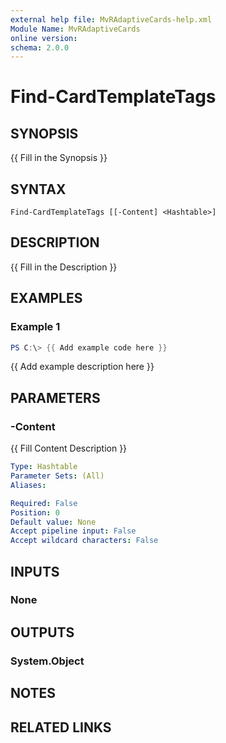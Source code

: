 ```yaml
---
external help file: MvRAdaptiveCards-help.xml
Module Name: MvRAdaptiveCards
online version:
schema: 2.0.0
---
```


# Find-CardTemplateTags

## SYNOPSIS
{{ Fill in the Synopsis }}

## SYNTAX

```
Find-CardTemplateTags [[-Content] <Hashtable>]
```

## DESCRIPTION
{{ Fill in the Description }}

## EXAMPLES

### Example 1
```powershell
PS C:\> {{ Add example code here }}
```

{{ Add example description here }}

## PARAMETERS

### -Content
{{ Fill Content Description }}

```yaml
Type: Hashtable
Parameter Sets: (All)
Aliases:

Required: False
Position: 0
Default value: None
Accept pipeline input: False
Accept wildcard characters: False
```

## INPUTS

### None

## OUTPUTS

### System.Object
## NOTES

## RELATED LINKS
